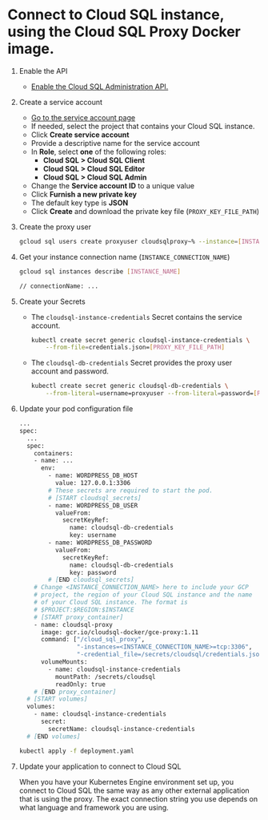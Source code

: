 # Connect to Cloud SQL instance, using the Cloud SQL Proxy Docker image.

1. Enable the API
    - [Enable the Cloud SQL Administration API.](https://console.cloud.google.com/flows/enableapi?apiid=sqladmin)
2. Create a service account
    - [Go to the service account page](https://console.cloud.google.com/iam-admin/serviceaccounts)
    - If needed, select the project that contains your Cloud SQL instance.
    - Click **Create service account**
    - Provide a descriptive name for the service account
    - In **Role**, select **one** of the following roles:
        - **Cloud SQL > Cloud SQL Client**
        - **Cloud SQL > Cloud SQL Editor**
        - **Cloud SQL > Cloud SQL Admin**
    - Change the **Service account ID** to a unique value
    - Click **Furnish a new private key**
    - The default key type is **JSON**
    - Click **Create** and download the private key file (`PROXY_KEY_FILE_PATH`)
3. Create the proxy user
    ```sh
    gcloud sql users create proxyuser cloudsqlproxy~% --instance=[INSTANCE_NAME] --password=[PASSWORD]
    ```
4. Get your instance connection name (`INSTANCE_CONNECTION_NAME`)
    ```sh
    gcloud sql instances describe [INSTANCE_NAME]

    // connectionName: ...
    ```
5. Create your Secrets
    - The `cloudsql-instance-credentials` Secret contains the service account.
        ```sh
        kubectl create secret generic cloudsql-instance-credentials \
            --from-file=credentials.json=[PROXY_KEY_FILE_PATH]
        ```
    - The `cloudsql-db-credentials` Secret provides the proxy user account and password.
        ```sh
        kubectl create secret generic cloudsql-db-credentials \
            --from-literal=username=proxyuser --from-literal=password=[PASSWORD]
        ```
6. Update your pod configuration file
    ```sh
    ...
    spec:
      ...
      spec:
        containers:
        - name: ...
          env:
            - name: WORDPRESS_DB_HOST
              value: 127.0.0.1:3306
            # These secrets are required to start the pod.
            # [START cloudsql_secrets]
            - name: WORDPRESS_DB_USER
              valueFrom:
                secretKeyRef:
                  name: cloudsql-db-credentials
                  key: username
            - name: WORDPRESS_DB_PASSWORD
              valueFrom:
                secretKeyRef:
                  name: cloudsql-db-credentials
                  key: password
            # [END cloudsql_secrets]
        # Change <INSTANCE_CONNECTION_NAME> here to include your GCP
        # project, the region of your Cloud SQL instance and the name
        # of your Cloud SQL instance. The format is
        # $PROJECT:$REGION:$INSTANCE
        # [START proxy_container]
        - name: cloudsql-proxy
          image: gcr.io/cloudsql-docker/gce-proxy:1.11
          command: ["/cloud_sql_proxy",
                    "-instances=<INSTANCE_CONNECTION_NAME>=tcp:3306",
                    "-credential_file=/secrets/cloudsql/credentials.json"]
          volumeMounts:
            - name: cloudsql-instance-credentials
              mountPath: /secrets/cloudsql
              readOnly: true
        # [END proxy_container]
      # [START volumes]
      volumes:
        - name: cloudsql-instance-credentials
          secret:
            secretName: cloudsql-instance-credentials
      # [END volumes]
    ```
    ```sh
    kubectl apply -f deployment.yaml
    ```
7. Update your application to connect to Cloud SQL

    When you have your Kubernetes Engine environment set up, you connect to Cloud SQL the same way as any other external application that is using the proxy. The exact connection string you use depends on what language and framework you are using.